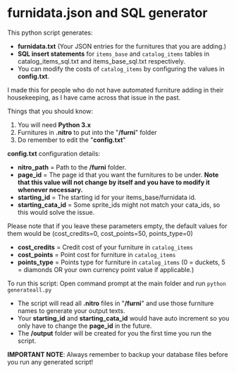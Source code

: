 # furnidata.json and SQL generator

This python script generates:
  - **furnidata.txt** (Your JSON entries for the furnitures that you are adding.)
  - **SQL insert statements** for `items_base` and `catalog_items` tables in catalog_items_sql.txt and items_base_sql.txt respectively.
  - You can modify the costs of `catalog_items` by configuring the values in **config.txt**.

I made this for people who do not have automated furniture adding in their housekeeping, as I have came across that issue in the past.

Things that you should know:
1. You will need **Python 3.x**
2. Furnitures in **.nitro** to put into the "**/furni**" folder
3. Do remember to edit the "**config.txt**"

**config.txt** configuration details:
- **nitro_path** = Path to the **/furni** folder.
- **page_id** = The page id that you want the furnitures to be under. **Note that this value will not change by itself and you have to modify it whenever necessary.**
- **starting_id** = The starting id for your items_base/furnidata id.
- **starting_cata_id** = Some sprite_ids might not match your cata_ids, so this would solve the issue.

Please note that if you leave these parameters empty, the default values for them would be (cost_credits=0, cost_points=50, points_type=0)
- **cost_credits** = Credit cost of your furniture in `catalog_items`
- **cost_points** = Point cost for furniture in `catalog_items`
- **points_type** = Points type for furniture in `catalog_items` (0 = duckets, 5 = diamonds OR your own currency point value if applicable.)

To run this script:
Open command prompt at the main folder and run ```python generateall.py```
  - The script will read all **.nitro** files in "**/furni**" and use those furniture names to generate your output texts.
  - Your **starting_id** and **starting_cata_id** would have auto increment so you only have to change the **page_id** in the future.
  - The **/output** folder will be created for you the first time you run the script.

**IMPORTANT NOTE**: Always remember to backup your database files before you run any generated script!
  
